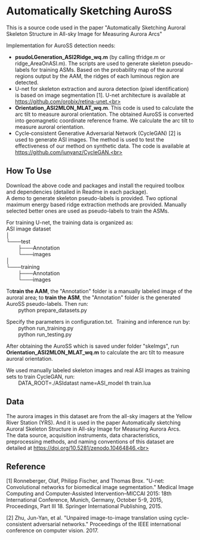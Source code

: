 # Automatically Sketching AuroSS

This is a source code used in the paper "Automatically Sketching Auroral Skeleton Structure in All-sky Image for Measuring Aurora Arcs"<br>

Implementation for AuroSS detection needs:<br>
* **psudoLGeneration_ASI2Ridge_wq.m** (by calling tfridge.m or ridge_AreaOnASI.m). The scripts are used to generate skeleton pseudo-labels for training ASMs. Based on the probability map of the auroral regions output by the AAM, the ridges of each luminous region are detected.<br>
* U-net for skeleton extraction and aurora detection (pixel identification) is based on image segmentation [1].      U-net architecture is available at https://github.com/orobix/retina-unet.<br>
* **Orientation_ASI2MLON_MLAT_wq.m**. This code is used to calculate the arc tilt to measure auroral orientation. The obtained AuroSS is converted into geomagnetic coordinate reference frame. We calculate the arc tilt to measure auroral orientation.<br>
* Cycle‐consistent Generative Adversarial Network (CycleGAN) [2] is used to generate ASI images. The method is used to test the effectiveness of our method on synthetic data. The code is available at https://github.com/junyanz/CycleGAN.<br>

## How To Use

Download the above code and packages and install the required toolbox and dependencies (detailed in Readme in each package).<br>
A demo to generate skeleton pseudo-labels is provided. Two optional maximum energy based ridge extraction methods are provided. Manually selected better ones are used as pseudo-labels to train the ASMs.<br>

For training U-net, the training data is organized as:<br>
ASI image dataset<br>
│<br>
└───test<br>
&emsp;&emsp;     ├───Annotation<br>
&emsp;&emsp;     └───images<br>
│<br>
└───training<br>
&emsp;&emsp;     ├───Annotation<br>
&emsp;&emsp;     └───images<br>
     
To**train the AAM**, the "Annotation" folder is a manually labeled image of the auroral area; to **train the ASM**, the "Annotation" folder is the generated AuroSS pseudo-labels. Then run:<br>
&emsp;&emsp; python prepare_datasets.py
   
Specify the parameters in configuration.txt. &nbsp;Training and inference run by:<br>
&emsp;&emsp; python run_training.py<br>
&emsp;&emsp; python run_testing.py<br>
   
After obtaining the AuroSS which is saved under folder "skeImgs", run **Orientation_ASI2MLON_MLAT_wq.m** to calculate the arc tilt to measure auroral orientation.<br>

We used manually labeled skeleton images and real ASI images as training sets to train CycleGAN, run:<br>
&emsp;&emsp; DATA_ROOT=./ASIdatast name=ASI_model th train.lua

 


## Data

The aurora images in this dataset are from the all-sky imagers at the Yellow River Station (YRS). And it is used in the paper Automatically sketching Auroral Skeleton Structure in All-sky Image for Measuring Aurora Arcs. <br>
The data source, acquisition instruments, data characteristics, preprocessing methods, and naming conventions of this dataset are detailed at https://doi.org/10.5281/zenodo.10464846.<br>

## Reference

[1] Ronneberger, Olaf, Philipp Fischer, and Thomas Brox. "U-net: Convolutional networks for biomedical image segmentation." Medical Image Computing and Computer-Assisted Intervention–MICCAI 2015: 18th International Conference, Munich, Germany, October 5-9, 2015, Proceedings, Part III 18. Springer International Publishing, 2015.<br>

[2]  Zhu, Jun-Yan, et al. "Unpaired image-to-image translation using cycle-consistent adversarial networks." Proceedings of the IEEE international conference on computer vision. 2017.

